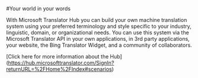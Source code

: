 <!-- 
NavPath: Translator API
LinkLabel: Hub
Weight: 130
url:translator-api/documentation
-->
#Your world in your words

With Microsoft Translator Hub you can build your own machine translation system using your preferred terminology and style specific to your industry, linguistic, domain, or organizational needs. You can use this system via the Microsoft Translator API in your own applications, in 3rd party applications, your website, the Bing Translator Widget, and a community of collaborators.

[Click here for more information about the Hub] (https://hub.microsofttranslator.com/SignIn?returnURL=%2FHome%2FIndex#scenarios)
